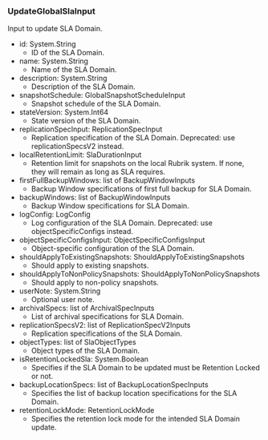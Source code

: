### UpdateGlobalSlaInput
Input to update SLA Domain.

- id: System.String
  - ID of the SLA Domain.
- name: System.String
  - Name of the SLA Domain.
- description: System.String
  - Description of the SLA Domain.
- snapshotSchedule: GlobalSnapshotScheduleInput
  - Snapshot schedule of the SLA Domain.
- stateVersion: System.Int64
  - State version of the SLA Domain.
- replicationSpecInput: ReplicationSpecInput
  - Replication specification of the SLA Domain. Deprecated: use replicationSpecsV2 instead.
- localRetentionLimit: SlaDurationInput
  - Retention limit for snapshots on the local Rubrik system. If none, they will remain as long as SLA requires.
- firstFullBackupWindows: list of BackupWindowInputs
  - Backup Window specifications of first full backup for SLA Domain.
- backupWindows: list of BackupWindowInputs
  - Backup Window specifications for SLA Domain.
- logConfig: LogConfig
  - Log configuration of the SLA Domain. Deprecated: use objectSpecificConfigs instead.
- objectSpecificConfigsInput: ObjectSpecificConfigsInput
  - Object-specific configuration of the SLA Domain.
- shouldApplyToExistingSnapshots: ShouldApplyToExistingSnapshots
  - Should apply to existing snapshots.
- shouldApplyToNonPolicySnapshots: ShouldApplyToNonPolicySnapshots
  - Should apply to non-policy snapshots.
- userNote: System.String
  - Optional user note.
- archivalSpecs: list of ArchivalSpecInputs
  - List of archival specifications for SLA Domain.
- replicationSpecsV2: list of ReplicationSpecV2Inputs
  - Replication specifications of the SLA Domain.
- objectTypes: list of SlaObjectTypes
  - Object types of the SLA Domain.
- isRetentionLockedSla: System.Boolean
  - Specifies if the SLA Domain to be updated must be Retention Locked or not.
- backupLocationSpecs: list of BackupLocationSpecInputs
  - Specifies the list of backup location specifications for the SLA Domain.
- retentionLockMode: RetentionLockMode
  - Specifies the retention lock mode for the intended SLA Domain update.
